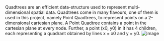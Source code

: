 Quadtrees are an efficient data-structure used to represent multi-dimensional spatial data. Quadtrees
come in many flavours,  one of them is used in this project, namely Point Quadtrees, to represent points on a 2-dimensional cartesian plane.
A Point Quadtree contains a point in the cartesian plane at every node. Further, a point (x0, y0)
in it has 4 children, each representing a quadrant obtained by lines x = x0 and y = y0.
![image](https://github.com/LakshyaBatra04/Cheapest-Cell-tower-using-point-Quadtrees/assets/137434298/9c1410df-7b02-4312-b5ad-e4653ae26d7e)
